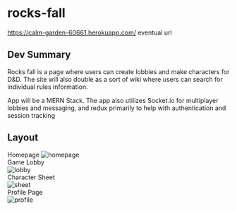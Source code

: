 # rocks-fall
https://calm-garden-60661.herokuapp.com/ eventual url
## Dev Summary
  Rocks fall is a page where users can create lobbies and make characters for D&D. The site will also double as a sort of wiki where users
can search for individual rules information.
  
  App will be a MERN Stack. The app also utilizes Socket.io for multiplayer lobbies and messaging, and redux primarily to help with authentication and session tracking
  
## Layout
  Homepage
![homepage](https://drive.google.com/uc?export=view&id=1txYgHhwzFsHl5Hd3bCj2jkX_EyeAnH5a)  
  Game Lobby  
![lobby](https://drive.google.com/uc?export=view&id=1s5fwdt_Mklv9lEpwkODCbKbXNbj4vbc5)  
  Character Sheet  
![sheet](https://drive.google.com/uc?export=view&id=1AtqJX_FacaiyUM8UNDbONDvtyiPDpWun)
  <br/>Profile Page  
![profile](https://drive.google.com/uc?export=view&id=1vgRSnXRWr649SZI1vczm8crilDUcMjwG)  

